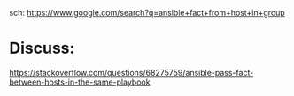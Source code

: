 sch: https://www.google.com/search?q=ansible+fact+from+host+in+group

# Discuss:
https://stackoverflow.com/questions/68275759/ansible-pass-fact-between-hosts-in-the-same-playbook
